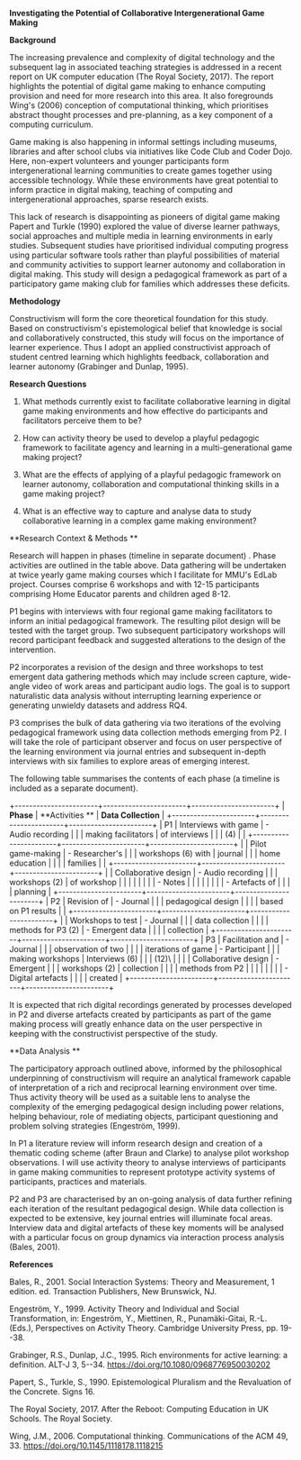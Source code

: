 **Investigating the Potential of Collaborative Intergenerational Game Making**

**Background**

The increasing prevalence and complexity of digital technology and the subsequent lag in associated teaching strategies is addressed in a recent report on UK computer education (The Royal Society, 2017). The report highlights the potential of digital game making to enhance computing provision and need for more research into this area. It also foregrounds Wing's (2006) conception of computational thinking, which prioritises abstract thought processes and pre-planning, as a key component of a computing curriculum.

Game making is also happening in informal settings including museums, libraries and after school clubs via initiatives like Code Club and Coder Dojo. Here, non-expert volunteers and younger participants form intergenerational learning communities to create games together using accessible technology. While these environments have great potential to inform practice in digital making, teaching of computing and intergenerational approaches, sparse research exists.

This lack of research is disappointing as pioneers of digital game making Papert and Turkle (1990) explored the value of diverse learner pathways, social approaches and multiple media in learning environments in early studies. Subsequent studies have prioritised individual computing progress using particular software tools rather than playful possibilities of material and community activities to support learner autonomy and collaboration in digital making. This study will design a pedagogical framework as part of a participatory game making club for families which addresses these deficits.

**Methodology**

Constructivism will form the core theoretical foundation for this study. Based on constructivism's epistemological belief that knowledge is social and collaboratively constructed, this study will focus on the importance of learner experience. Thus I adopt an applied constructivist approach of student centred learning which highlights feedback, collaboration and learner autonomy (Grabinger and Dunlap, 1995).

**Research Questions**

1.  What methods currently exist to facilitate collaborative learning in     digital game making environments and how effective do participants     and facilitators perceive them to be?

2.  How can activity theory be used to develop a playful pedagogic     framework to facilitate agency and learning in a multi-generational     game making project?

3.  What are the effects of applying of a playful pedagogic framework on     learner autonomy, collaboration and computational thinking skills in     a game making project?

4.  What is an effective way to capture and analyse data to study     collaborative learning in a complex game making environment?

**Research Context & Methods **

Research will happen in phases (timeline in separate document) . Phase activities are outlined in the table above. Data gathering will be undertaken at twice yearly game making courses which I facilitate for MMU's EdLab project. Courses comprise 6 workshops and with 12-15 participants comprising Home Educator parents and children aged 8-12.

P1 begins with interviews with four regional game making facilitators to inform an initial pedagogical framework. The resulting pilot design will be tested with the target group. Two subsequent participatory workshops will record participant feedback and suggested alterations to the design of the intervention.

P2 incorporates a revision of the design and three workshops to test emergent data gathering methods which may include screen capture, wide-angle video of work areas and participant audio logs. The goal is to support naturalistic data analysis without interrupting learning experience or generating unwieldy datasets and address RQ4.

P3 comprises the bulk of data gathering via two iterations of the evolving pedagogical framework using data collection methods emerging from P2. I will take the role of participant observer and focus on user perspective of the learning environment via journal entries and subsequent in-depth interviews with six families to explore areas of emerging interest.

The following table summarises the contents of each phase (a timeline is included as a separate document).

+-----------------------+-----------------------+-----------------------+ | **Phase**             | **Activities **       | **Data Collection**   | +-----------------------+-----------------------+-----------------------+ | P1                    | Interviews with game  | -   Audio recording   | |                       | making facilitators   |     of interviews     | |                       | (4)                   |                       | +-----------------------+-----------------------+-----------------------+ |                       | Pilot game-making     | -   Researcher's      | |                       | workshops (6) with    |     journal           | |                       | home education        |                       | |                       | families              |                       | +-----------------------+-----------------------+-----------------------+ |                       | Collaborative design  | -   Audio recording   | |                       | workshops (2)         |     of workshop       | |                       |                       |                       | |                       |                       | -   Notes             | |                       |                       |                       | |                       |                       | -   Artefacts of      | |                       |                       |     planning          | +-----------------------+-----------------------+-----------------------+ | P2                    | Revision of           | -   Journal           | |                       | pedagogical design    |                       | |                       | based on P1 results   |                       | +-----------------------+-----------------------+-----------------------+ |                       | Workshops to test     | -   Journal           | |                       | data collection       |                       | |                       | methods for P3 (2)    | -   Emergent data     | |                       |                       |     collection        | +-----------------------+-----------------------+-----------------------+ | P3                    | Facilitation and      | -   Journal           | |                       | observation of two    |                       | |                       | iterations of game    | -   Participant       | |                       | making workshops      |     Interviews (6)    | |                       | (12)\                 |                       | |                       | Collaborative design  | -   Emergent          | |                       | workshops (2)         |     collection        | |                       |                       |     methods from P2   | |                       |                       |                       | |                       |                       | -   Digital artefacts | |                       |                       |     created           | +-----------------------+-----------------------+-----------------------+

It is expected that rich digital recordings generated by processes developed in P2 and diverse artefacts created by participants as part of the game making process will greatly enhance data on the user perspective in keeping with the constructivist perspective of the study.

**Data Analysis **

The participatory approach outlined above, informed by the philosophical underpinning of constructivism will require an analytical framework capable of interpretation of a rich and reciprocal learning environment over time. Thus activity theory will be used as a suitable lens to analyse the complexity of the emerging pedagogical design including power relations, helping behaviour, role of mediating objects, participant questioning and problem solving strategies (Engeström, 1999).

In P1 a literature review will inform research design and creation of a thematic coding scheme (after Braun and Clarke) to analyse pilot workshop observations. I will use activity theory to analyse interviews of participants in game making communities to represent prototype activity systems of participants, practices and materials.

P2 and P3 are characterised by an on-going analysis of data further refining each iteration of the resultant pedagogical design. While data collection is expected to be extensive, key journal entries will illuminate focal areas. Interview data and digital artefacts of these key moments will be analysed with a particular focus on group dynamics via interaction process analysis (Bales, 2001).

**References**

Bales, R., 2001. Social Interaction Systems: Theory and Measurement, 1 edition. ed. Transaction Publishers, New Brunswick, NJ.

Engeström, Y., 1999. Activity Theory and Individual and Social Transformation, in: Engeström, Y., Miettinen, R., Punamäki-Gitai, R.-L. (Eds.), Perspectives on Activity Theory. Cambridge University Press, pp. 19--38.

Grabinger, R.S., Dunlap, J.C., 1995. Rich environments for active learning: a definition. ALT-J 3, 5--34. https://doi.org/10.1080/0968776950030202

Papert, S., Turkle, S., 1990. Epistemological Pluralism and the Revaluation of the Concrete. Signs 16.

The Royal Society, 2017. After the Reboot: Computing Education in UK Schools. The Royal Society.

Wing, J.M., 2006. Computational thinking. Communications of the ACM 49, 33. https://doi.org/10.1145/1118178.1118215 